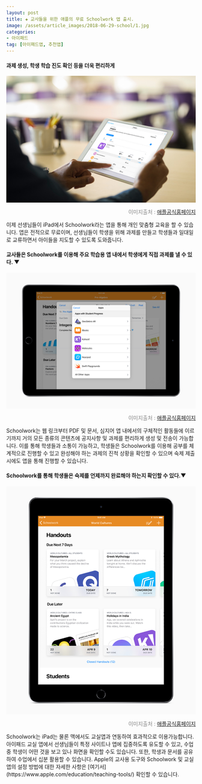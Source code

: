 ```yaml
---  
layout: post  
title: ✚ 교사들을 위한 애플의 무료 Schoolwork 앱 출시.
image: /assets/article_images/2018-06-29-school/1.jpg
categories:
- 아이패드
tag: [아이패드앱, 추천앱]
---  
```

#### 과제 생성, 학생 학습 진도 확인 등을 더욱 편리하게
<div class="markdown-image">
<img src="/assets/article_images/2018-06-29-school/1.jpg" alt="" align="middle"/><p style="text-align:right;  color:#878787"> 이미지출처 : <a href="https://www.apple.com/kr/newsroom/2018/06/apples-free-schoolwork-app-now-available-for-teachers/"> 애플공식홈페이지 </a></p> </div>
이제 선생님들이 iPad에서 Schoolwork라는 앱을 통해 개인 맞춤형 교육을 할 수 있습니다. 앱은 전적으로 무료이며, 선생님들이 학생을 위해 과제를 만들고 학생들과 일대일로 교류하면서 아이들을 지도할 수 있도록 도와줍니다.

#### 교사들은 Schoolwork를 이용해 주요 학습용 앱 내에서 학생에게 직접 과제를 낼 수 있다. ▼
<div class="markdown-image">
<img src="/assets/article_images/2018-06-29-school/2.jpg" alt="" align="middle"/><p style="text-align:right;  color:#878787"> 이미지출처 : <a href="https://www.apple.com/kr/newsroom/2018/06/apples-free-schoolwork-app-now-available-for-teachers/"> 애플공식홈페이지 </a></p> </div>
Schoolwork는 웹 링크부터 PDF 및 문서, 심지어 앱 내에서의 구체적인 활동들에 이르기까지 거의 모든 종류의 콘텐츠에 공지사항 및 과제를 편리하게 생성 및 전송이 가능합니다. 이를 통해 학생들과 소통이 가능하고, 학생들은 Schoolwork를 이용해 공부를 체계적으로 진행할 수 있고 완성해야 하는 과제의 진척 상황을 확인할 수 있으며 숙제 제출 시에도 앱을 통해 진행할 수 있습니다.

#### Schoolwork를 통해 학생들은 숙제를 언제까지 완료해야 하는지 확인할 수 있다.▼
<div class="markdown-image">
<img src="/assets/article_images/2018-06-29-school/3.jpg" alt="" align="middle"/><p style="text-align:right;  color:#878787"> 이미지출처 : <a href="https://www.apple.com/kr/newsroom/2018/06/apples-free-schoolwork-app-now-available-for-teachers/"> 애플공식홈페이지 </a></p> </div>
Schoolwork는 iPad는 물론 맥에서도 교실앱과 연동하여 효과적으로 이용가능합니다. 아이패드 교실 앱에서 선생님들이 특정 사이트나 앱에 집중하도록 유도할 수 있고, 수업 중 학생이 어떤 것을 보고 있나 화면을 확인할 수도 있습니다. 또한, 학생과 문서를 공유하여 수업에서 십분 활용할 수 있습니다.   
Apple의 교사용 도구와 Schoolwork 및 교실 앱의 설정 방법에 대한 자세한 사항은 [여기서](https://www.apple.com/education/teaching-tools/) 확인할 수 있습니다.
